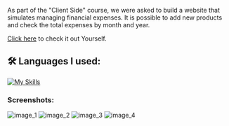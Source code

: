 As part of the "Client Side" course, we were asked to build a website that simulates managing financial expenses. It is possible to add new products and check the total expenses by month and year.

[Click here](https://chipper-bombolone-80b026.netlify.app/) to check it out Yourself.

<h2>🛠️ Languages I used:</h2>

[![My Skills](https://skillicons.dev/icons?i=js,html,css)](https://skillicons.dev)

<h3>Screenshots:</h3>


![image_1](/screenshots/image_1.png?raw=true "Optional Title")
![image_2](/screenshots/image_2.png?raw=true "Optional Title")
![image_3](/screenshots/image_3.png?raw=true "Optional Title")
![image_4](/screenshots/image_4.png?raw=true "Optional Title")

